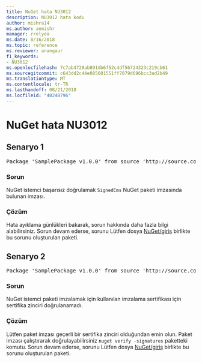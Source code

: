 ```yaml
---
title: NuGet hata NU3012
description: NU3012 hata kodu
author: mishra14
ms.author: anmishr
manager: rrelyea
ms.date: 8/16/2018
ms.topic: reference
ms.reviewer: anangaur
f1_keywords:
- NU3012
ms.openlocfilehash: 7c7ab4728ab891db6f52c4df56724323c219cb61
ms.sourcegitcommit: c643dd2c44e085601551ff7079d696bcc3ad2b49
ms.translationtype: MT
ms.contentlocale: tr-TR
ms.lasthandoff: 08/21/2018
ms.locfileid: "40248796"
---
```

# <a name="nuget-error-nu3012"></a>NuGet hata NU3012

## <a name="scenario-1"></a>Senaryo 1

<pre>Package 'SamplePackage v1.0.0' from source 'http://source.com/index.json': The primary signature validation failed.</pre>

### <a name="issue"></a>Sorun

NuGet istemci başarısız doğrulamak `SignedCms` NuGet paketi imzasında bulunan imzası.


### <a name="solution"></a>Çözüm

Hata ayıklama günlükleri bakarak, sorun hakkında daha fazla bilgi alabilirsiniz. Sorun devam ederse, sorunu Lütfen dosya [NuGet/giriş](https://github.com/NuGet/Home/issues) birlikte bu sorunu oluşturulan paketi.



## <a name="scenario-2"></a>Senaryo 2

<pre>Package 'SamplePackage v1.0.0' from source 'http://source.com/index.json': The primary signature found a chain building issue:  A certificate chain processed, but terminated in a root certificate which is not trusted by the trust provider.</pre>

### <a name="issue"></a>Sorun

NuGet istemci paketi imzalamak için kullanılan imzalama sertifikası için sertifika zinciri doğrulanamadı.


### <a name="solution"></a>Çözüm

Lütfen paket imzası geçerli bir sertifika zinciri olduğundan emin olun. Paket imzası çalıştırarak doğrulayabilirsiniz `nuget verify -signatures` paketteki komutu. Sorun devam ederse, sorunu Lütfen dosya [NuGet/giriş](https://github.com/NuGet/Home/issues) birlikte bu sorunu oluşturulan paketi.


